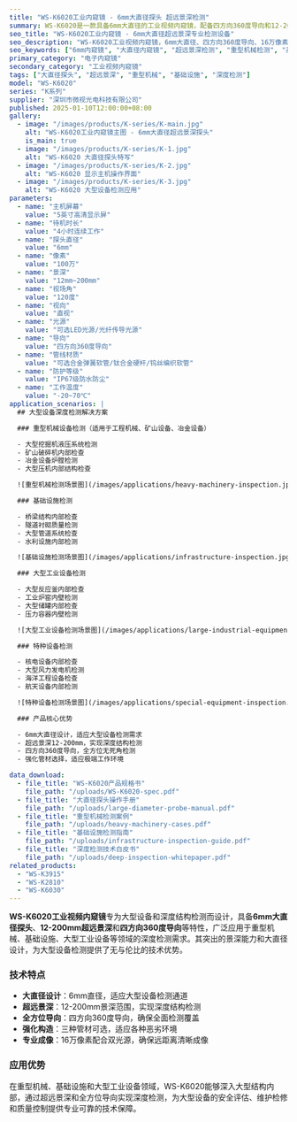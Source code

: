 ```yaml
---
title: "WS-K6020工业内窥镜 - 6mm大直径探头 超远景深检测"
summary: WS-K6020是一款具备6mm大直径的工业视频内窥镜，配备四方向360度导向和12-200mm超远景深，专为大型设备深度检测设计，广泛应用于大型机械、基础设施、重型装备等领域。
seo_title: "WS-K6020工业内窥镜 - 6mm大直径超远景深专业检测设备"
seo_description: "WS-K6020工业视频内窥镜，6mm大直径、四方向360度导向、16万像素、12-200mm超远景深，专为大型设备深度检测设计，适用于重型机械、基础设施检查。"
seo_keywords: ["6mm内窥镜", "大直径内窥镜", "超远景深检测", "重型机械检测", "基础设施检查", "深度检测设备"]
primary_category: "电子内窥镜"
secondary_category: "工业视频内窥镜"
tags: ["大直径探头", "超远景深", "重型机械", "基础设施", "深度检测"]
model: "WS-K6020"
series: "K系列"
supplier: "深圳市微视光电科技有限公司"
published: 2025-01-10T12:00:00+08:00
gallery:
  - image: "/images/products/K-series/K-main.jpg"
    alt: "WS-K6020工业内窥镜主图 - 6mm大直径超远景深探头"
    is_main: true
  - image: "/images/products/K-series/K-1.jpg"
    alt: "WS-K6020 大直径探头特写"
  - image: "/images/products/K-series/K-2.jpg"
    alt: "WS-K6020 显示主机操作界面"
  - image: "/images/products/K-series/K-3.jpg"
    alt: "WS-K6020 大型设备检测应用"
parameters:
  - name: "主机屏幕"
    value: "5英寸高清显示屏"
  - name: "待机时长"
    value: "4小时连续工作"
  - name: "探头直径"
    value: "6mm"
  - name: "像素"
    value: "100万"
  - name: "景深"
    value: "12mm~200mm"
  - name: "视场角"
    value: "120度"
  - name: "视向"
    value: "直视"
  - name: "光源"
    value: "可选LED光源/光纤传导光源"
  - name: "导向"
    value: "四方向360度导向"
  - name: "管线材质"
    value: "可选合金弹簧软管/钛合金硬杆/钨丝编织软管"
  - name: "防护等级"
    value: "IP67级防水防尘"
  - name: "工作温度"
    value: "-20~70℃"
application_scenarios: |
  ## 大型设备深度检测解决方案

  ### 重型机械设备检测（适用于工程机械、矿山设备、冶金设备）

  - 大型挖掘机液压系统检测
  - 矿山破碎机内部检查
  - 冶金设备炉膛检测
  - 大型压机内部结构检查

  ![重型机械检测场景图](/images/applications/heavy-machinery-inspection.jpg)

  ### 基础设施检测

  - 桥梁结构内部检查
  - 隧道衬砌质量检测
  - 大型管道系统检查
  - 水利设施内部检测

  ![基础设施检测场景图](/images/applications/infrastructure-inspection.jpg)

  ### 大型工业设备检测

  - 大型反应釜内部检查
  - 工业炉窑内壁检测
  - 大型储罐内部检查
  - 压力容器内壁检测

  ![大型工业设备检测场景图](/images/applications/large-industrial-equipment.jpg)

  ### 特种设备检测

  - 核电设备内部检查
  - 大型风力发电机检测
  - 海洋工程设备检查
  - 航天设备内部检测

  ![特种设备检测场景图](/images/applications/special-equipment-inspection.jpg)

  ### 产品核心优势

  - 6mm大直径设计，适应大型设备检测需求
  - 超远景深12-200mm，实现深度结构检测
  - 四方向360度导向，全方位无死角检测
  - 强化管材选择，适应极端工作环境

data_download:
  - file_title: "WS-K6020产品规格书"
    file_path: "/uploads/WS-K6020-spec.pdf"
  - file_title: "大直径探头操作手册"
    file_path: "/uploads/large-diameter-probe-manual.pdf"
  - file_title: "重型机械检测案例"
    file_path: "/uploads/heavy-machinery-cases.pdf"
  - file_title: "基础设施检测指南"
    file_path: "/uploads/infrastructure-inspection-guide.pdf"
  - file_title: "深度检测技术白皮书"
    file_path: "/uploads/deep-inspection-whitepaper.pdf"
related_products:
  - "WS-K3915"
  - "WS-K2810"
  - "WS-K6030"
---
```


**WS-K6020工业视频内窥镜**专为大型设备和深度结构检测而设计，具备**6mm大直径探头**、**12-200mm超远景深**和**四方向360度导向**等特性，广泛应用于重型机械、基础设施、大型工业设备等领域的深度检测需求。其突出的景深能力和大直径设计，为大型设备检测提供了无与伦比的技术优势。

### 技术特点

- **大直径设计**：6mm直径，适应大型设备检测通道
- **超远景深**：12-200mm景深范围，实现深度结构检测
- **全方位导向**：四方向360度导向，确保全面检测覆盖
- **强化构造**：三种管材可选，适应各种恶劣环境
- **专业成像**：16万像素配合双光源，确保远距离清晰成像

### 应用优势

在重型机械、基础设施和大型工业设备领域，WS-K6020能够深入大型结构内部，通过超远景深和全方位导向实现深度检测，为大型设备的安全评估、维护检修和质量控制提供专业可靠的技术保障。
